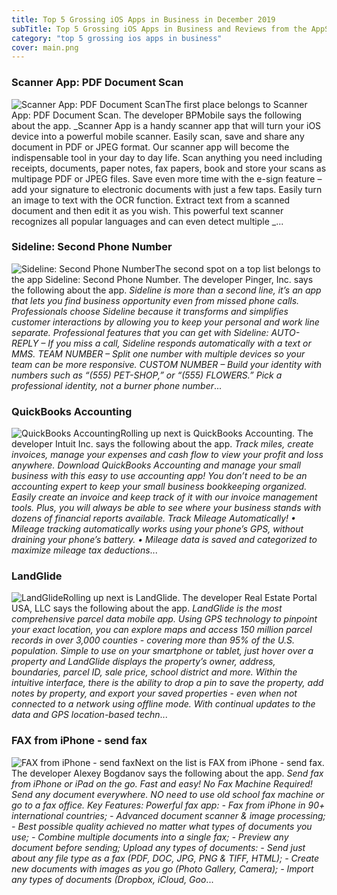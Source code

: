 ```yaml
---
title: Top 5 Grossing iOS Apps in Business in December 2019
subTitle: Top 5 Grossing iOS Apps in Business and Reviews from the AppStore in December 2019.
category: "top 5 grossing ios apps in business"
cover: main.png
---
```


### Scanner App: PDF Document Scan

![Scanner App: PDF Document Scan](https://is4-ssl.mzstatic.com/image/thumb/Purple113/v4/04/94/25/0494259d-c002-416a-278d-5c8a0d4fae27/AppIcon-Free-Scanner-App-0-1x_U007emarketing-0-0-GLES2_U002c0-512MB-sRGB-0-0-0-85-220-0-0-0-7.png/100x100bb.png)The first place belongs to Scanner App: PDF Document Scan. The developer BPMobile says the following about the app. _Scanner App is a handy scanner app that will turn your iOS device into a powerful mobile scanner. Easily scan, save and share any document in PDF or JPEG format.   Our scanner app will become the indispensable tool in your day to day life. Scan anything you need including receipts, documents, paper notes, fax papers, book and store your scans as multipage PDF or JPEG files.    Save even more time with the e-sign feature – add your signature to electronic documents with just a few taps.  Easily turn an image to text with the OCR function. Extract text from a scanned document and then edit it as you wish. This powerful text scanner recognizes all popular languages and can even detect multiple _...

### Sideline: Second Phone Number

![Sideline: Second Phone Number](https://is2-ssl.mzstatic.com/image/thumb/Purple113/v4/4a/0c/88/4a0c882a-9051-9bd1-3031-0e26239123e8/AppIcon-SideLine-0-1x_U007emarketing-0-0-GLES2_U002c0-512MB-sRGB-0-0-0-85-220-0-0-0-5.png/100x100bb.png)The second spot on a top list belongs to the app Sideline: Second Phone Number. The developer Pinger, Inc. says the following about the app. _Sideline is more than a second line, it’s an app that lets you find business opportunity even from missed phone calls.   Professionals choose Sideline because it transforms and simplifies customer interactions by allowing you to keep your personal and work line separate.   Professional features that you can get with Sideline:   AUTO-REPLY – If you miss a call, Sideline responds automatically with a text or MMS.  TEAM NUMBER – Split one number with multiple devices so your team can be more responsive.  CUSTOM NUMBER – Build your identity with numbers such as “(555) PET-SHOP,” or “(555) FLOWERS.” Pick a professional identity, not a burner phone number_...

### QuickBooks Accounting

![QuickBooks Accounting](https://is3-ssl.mzstatic.com/image/thumb/Purple113/v4/2b/52/f6/2b52f60d-951e-2c4e-ec36-9c62735911be/AppIcon-0-0-1x_U007emarketing-0-0-0-6-0-0-sRGB-0-0-0-GLES2_U002c0-512MB-85-220-0-0.png/100x100bb.png)Rolling up next is QuickBooks Accounting. The developer Intuit Inc. says the following about the app. _Track miles, create invoices, manage your expenses and cash flow to view your profit and loss anywhere. Download QuickBooks Accounting and manage your small business with this easy to use accounting app!  You don’t need to be an accounting expert to keep your small business bookkeeping organized. Easily create an invoice and keep track of it with our invoice management tools. Plus, you will always be able to see where your business stands with dozens of financial reports available.   Track Mileage Automatically! 	•	Mileage tracking automatically works using your phone’s GPS, without draining your phone’s battery. 	•	Mileage data is saved and categorized to maximize mileage tax deductions_...

### LandGlide

![LandGlide](https://is5-ssl.mzstatic.com/image/thumb/Purple113/v4/0e/d4/aa/0ed4aabb-a93d-bef3-a45e-5559c8c4e0e3/LandGlide_App_Icon-0-0-1x_U007emarketing-0-0-0-7-0-0-sRGB-0-0-0-GLES2_U002c0-512MB-85-220-0-0.png/100x100bb.png)Rolling up next is LandGlide. The developer Real Estate Portal USA, LLC says the following about the app. _LandGlide is the most comprehensive parcel data mobile app. Using GPS technology to pinpoint your exact location, you can explore maps and access 150 million parcel records in over 3,000 counties - covering more than 95% of the U.S. population.  Simple to use on your smartphone or tablet, just hover over a property and LandGlide displays the property’s owner, address, boundaries, parcel ID, sale price, school district and more. Within the intuitive interface, there is the ability to drop a pin to save the property, add notes by property, and export your saved properties - even when not connected to a network using offline mode.  With continual updates to the data and GPS location-based techn_...

### FAX from iPhone - send fax

![FAX from iPhone - send fax](https://is1-ssl.mzstatic.com/image/thumb/Purple113/v4/dc/19/41/dc194117-6d99-82e1-966b-532cba7e4202/AppIcon-0-0-1x_U007emarketing-0-0-0-7-0-0-sRGB-0-0-0-GLES2_U002c0-512MB-85-220-0-0.png/100x100bb.png)Next on the list is FAX from iPhone - send fax. The developer Alexey Bogdanov says the following about the app. _Send fax from iPhone or iPad on the go. Fast and easy! No Fax Machine Required! Send any document everywhere. NO need to use old school fax machine or go to a fax office.  Key Features:  Powerful fax app:  - Fax from iPhone in 90+ international countries; - Advanced document scanner & image processing; - Best possible quality achieved no matter what types of documents you use; - Combine multiple documents into a ​single fax; - Preview any document before sending;  Upload any types of documents:  - Send just about any file type as a fax (PDF, DOC, JPG, PNG & TIFF, HTML); - Create new documents with images as you go (Photo Gallery, Camera); - Import any types of documents (Dropbox, iCloud, Goo_...

